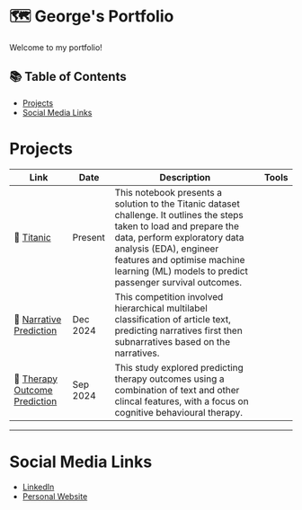 # 🗺 George's Portfolio

Welcome to my portfolio!

## 📚 Table of Contents
- [Projects](#data-engineering)
- [Social Media Links](#Other)

# Projects

| Link | Date | Description | Tools | 
|---|---|---|---|
| 🚗 [Titanic](https://github.com/georgesnape01/titanic) | Present | This notebook presents a solution to the Titanic dataset challenge. It outlines the steps taken to load and prepare the data, perform exploratory data analysis (EDA), engineer features and optimise machine learning (ML) models to predict passenger survival outcomes. |
| 🐶 [Narrative Prediction](https://github.com/georgesnape01/dissertation) | Dec 2024 | This competition involved hierarchical multilabel classification of article text, predicting narratives first then subnarratives based on the narratives. |
| 🚗 [Therapy Outcome Prediction](https://github.com/georgesnape01/dissertation) | Sep 2024 | This study explored predicting therapy outcomes using a combination of text and other clincal features, with a focus on cognitive behavioural therapy. |

***

# Social Media Links

- [LinkedIn](https://www.linkedin.com/in/george-a-snape/)
- [Personal Website](https://georgesnape01.github.io./index.html)
